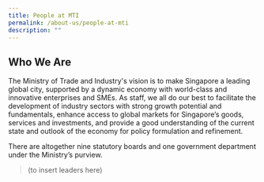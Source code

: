 ```yaml
---
title: People at MTI
permalink: /about-us/people-at-mti
description: ""
---
```

## Who We Are

The Ministry of Trade and Industry's vision is to make Singapore a leading global city, supported by a dynamic economy with world-class and innovative enterprises and SMEs. As staff, we all do our best to facilitate the development of industry sectors with strong growth potential and fundamentals, enhance access to global markets for Singapore’s goods, services and investments, and provide a good understanding of the current state and outlook of the economy for policy formulation and refinement.

There are altogether nine statutory boards and one government department under the Ministry’s purview.

> (to insert leaders here)

